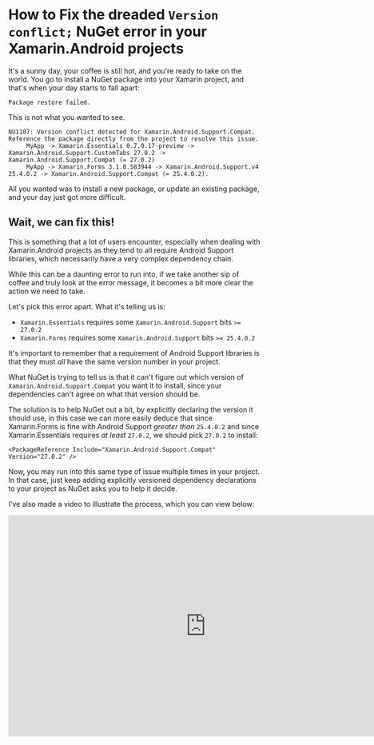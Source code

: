 # How to Fix the dreaded `Version conflict;` NuGet error in your Xamarin.Android projects

It's a sunny day, your coffee is still hot, and you're ready to take on the world. You go to install a NuGet package into your Xamarin project, and that's when your day starts to fall apart:

```
Package restore failed.
```
    

This is not what you wanted to see.

```
NU1107: Version conflict detected for Xamarin.Android.Support.Compat. Reference the package directly from the project to resolve this issue. 
     MyApp -> Xamarin.Essentials 0.7.0.17-preview -> Xamarin.Android.Support.CustomTabs 27.0.2 -> Xamarin.Android.Support.Compat (= 27.0.2) 
     MyApp -> Xamarin.Forms 3.1.0.583944 -> Xamarin.Android.Support.v4 25.4.0.2 -> Xamarin.Android.Support.Compat (= 25.4.0.2).
```
    

All you wanted was to install a new package, or update an existing package, and your day just got more difficult.

## Wait, we can fix this!

This is something that a lot of users encounter, especially when dealing with Xamarin.Android projects as they tend to all require Android Support libraries, which necessarily have a very complex dependency chain.

While this can be a daunting error to run into, if we take another sip of coffee and truly look at the error message, it becomes a bit more clear the action we need to take.

Let's pick this error apart. What it's telling us is:

*   `Xamarin.Essentials` requires some `Xamarin.Android.Support` bits `>= 27.0.2`
*   `Xamarin.Forms` requires some `Xamarin.Android.Support` bits `>= 25.4.0.2`

It's important to remember that a requirement of Android Support libraries is that they must _all_ have the same version number in your project.

What NuGet is trying to tell us is that it can't figure out which version of `Xamarin.Android.Support.Compat` you want it to install, since your dependencies can't agree on what that version should be.

The solution is to help NuGet out a bit, by explicitly declaring the version it should use, in this case we can more easily deduce that since Xamarin.Forms is fine with Android Support _greater than_ `25.4.0.2` and since Xamarin.Essentials requires _at least_ `27.0.2`, we should pick `27.0.2` to install:

```
<PackageReference Include="Xamarin.Android.Support.Compat" Version="27.0.2" />
```
    

Now, you may run into this same type of issue multiple times in your project. In that case, just keep adding explicitly versioned dependency declarations to your project as NuGet asks you to help it decide.


I've also made a video to illustrate the process, which you can view below:

<iframe frameborder="0" scrolling="no" marginheight="0" marginwidth="0" width="788.54" height="443" type="text/html" src="https://www.youtube.com/embed/1GUqg2DNAF0?autoplay=0&amp;fs=0&amp;iv_load_policy=3&amp;showinfo=0&amp;rel=0&amp;cc_load_policy=0&amp;start=0&amp;end=0"></iframe>